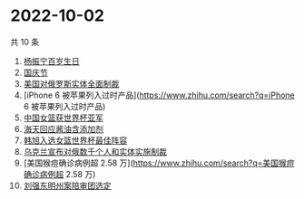 # 2022-10-02

共 10 条

<!-- BEGIN -->
<!-- 最后更新时间 Sun Oct 02 2022 07:18:40 GMT+0800 (China Standard Time) -->

1. [杨振宁百岁生日](https://www.zhihu.com/search?q=杨振宁百岁生日)
1. [国庆节](https://www.zhihu.com/search?q=国庆节)
1. [美国对俄罗斯实体全面制裁](https://www.zhihu.com/search?q=美国对俄罗斯实体全面制裁)
1. [iPhone 6 被苹果列入过时产品](https://www.zhihu.com/search?q=iPhone 6 被苹果列入过时产品)
1. [中国女篮获世界杯亚军](https://www.zhihu.com/search?q=中国女篮获世界杯亚军)
1. [海天回应酱油含添加剂](https://www.zhihu.com/search?q=海天回应酱油含添加剂)
1. [韩旭入选女篮世界杯最佳阵容](https://www.zhihu.com/search?q=韩旭入选女篮世界杯最佳阵容)
1. [乌克兰宣布对俄数千个人和实体实施制裁](https://www.zhihu.com/search?q=乌克兰宣布对俄数千个人和实体实施制裁)
1. [美国猴痘确诊病例超 2.58 万](https://www.zhihu.com/search?q=美国猴痘确诊病例超 2.58 万)
1. [刘强东明州案陪审团选定](https://www.zhihu.com/search?q=刘强东明州案陪审团选定)

<!-- END -->

